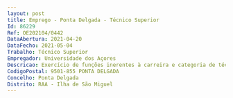 ```yaml
--- 
layout: post
title: Emprego - Ponta Delgada - Técnico Superior
Id: 86229
Ref: OE202104/0442
DataAbertura: 2021-04-20
DataFecho: 2021-05-04
Trabalho: Técnico Superior
Empregador: Universidade dos Açores
Descricao: Exercício de funções inerentes à carreira e categoria de técnico superior com grau de complexidade 3, com o conteúdo funcional constante do anexo a que se refere o n.º 2 do artigo 88.º da LGTFP competindo lhe, nomeadamente as seguintes funções  Participar nas atividades laboratoriais inerentes ao processo de diagnóstico por métodos moleculares do SARS CoV 2, tais como  extração de ácidos nucleicos de amostras biológicas, deteção por RT PCR em tempo real do SARS CoV 2, interpretação de resultados e comunicação dos resultados dos testes às entidades competentes  bem como na gestão dos recursos essenciais para o bom funcionamento do laboratório
CodigoPostal: 9501-855 PONTA DELGADA
Concelho: Ponta Delgada
Distrito: RAA - Ilha de São Miguel
--- 
```

